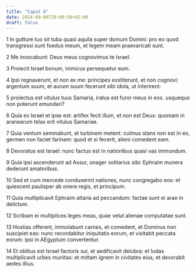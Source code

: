```yaml
---
title: "Caput 8"
date: 2024-09-06T20:00:56+02:00
draft: false
---
```



1 In gutture tuo sit tuba quasi aquila super domum Domini: pro eo quod transgressi sunt foedus meum, et legem meam praevaricati sunt.

2 Me invocabunt: Deus meus cognovimus te Israel.

3 Proiecit Israel bonum, inimicus persequetur eum.

4 Ipsi regnaverunt, et non ex me: principes exstiterunt, et non cognovi: argentum suum, et aurum suum fecerunt sibi idola, ut interirent:

5 proiectus est vitulus tuus Samaria, iratus est furor meus in eos. usquequo non poterunt emundari?

6 Quia ex Israel et ipse est: artifex fecit illum, et non est Deus: quoniam in aranearum telas erit vitulus Samariae.

7 Quia ventum seminabunt, et turbinem metent: culmus stans non est in eo, germen non faciet farinam: quod et si fecerit, alieni comedent eam.

8 Devoratus est Israel: nunc factus est in nationibus quasi vas immundum.

9 Quia ipsi ascenderunt ad Assur, onager solitarius sibi: Ephraim munera dederunt amatoribus.

10 Sed et cum mercede conduxerint nationes, nunc congregabo eos: et quiescent paulisper ab onere regis, et principum.

11 Quia multiplicavit Ephraim altaria ad peccandum: factae sunt ei arae in delictum.

12 Scribam ei multiplices leges meas, quae velut alienae computatae sunt.

13 Hostias offerent, immolabunt carnes, et comedent, et Dominus non suscipiet eas: nunc recordabitur iniquitatis eorum, et visitabit peccata eorum: ipsi in AEgyptum convertentur.

14 Et oblitus est Israel factoris sui, et aedificavit delubra: et Iudas multiplicavit urbes munitas: et mittam ignem in civitates eius, et devorabit aedes illius.

